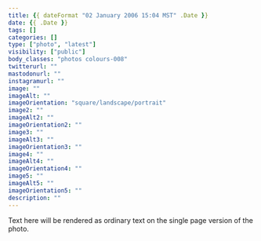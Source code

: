```yaml
---
title: {{ dateFormat "02 January 2006 15:04 MST" .Date }}
date: {{ .Date }}
tags: []
categories: []
type: ["photo", "latest"]
visibility: ["public"]
body_classes: "photos colours-008"
twitterurl: ""
mastodonurl: ""
instagramurl: ""
image: ""
imageAlt: ""
imageOrientation: "square/landscape/portrait"
image2: ""
imageAlt2: ""
imageOrientation2: ""
image3: ""
imageAlt3: ""
imageOrientation3: ""
image4: ""
imageAlt4: ""
imageOrientation4: ""
image5: ""
imageAlt5: ""
imageOrientation5: ""
description: ""
---
```


Text here will be rendered as ordinary text on the single page version of the photo.